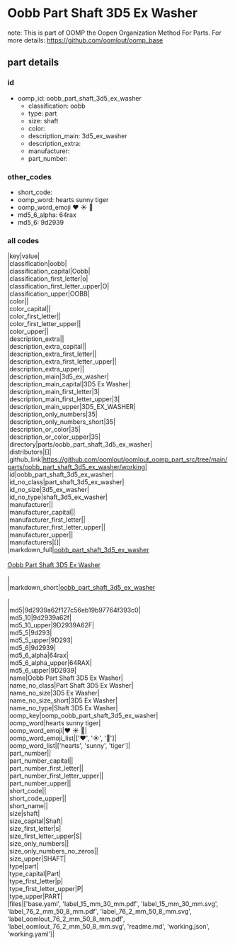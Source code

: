 # Oobb Part Shaft 3D5 Ex Washer  

note: This is part of OOMP the Oopen Organization Method For Parts. For more details: https://github.com/oomlout/oomp_base

##  part details





### id
* oomp_id: oobb_part_shaft_3d5_ex_washer
  * classification: oobb
  * type: part
  * size: shaft
  * color: 
  * description_main: 3d5_ex_washer
  * description_extra: 
  * manufacturer: 
  * part_number: 

### other_codes
* short_code: 
* oomp_word: hearts sunny tiger
* oomp_word_emoji :hearts: :sunny: :tiger:
* md5_6_alpha: 64rax
* md5_6: 9d2939

### all codes 
|key|value|  
|classification|oobb|  
|classification_capital|Oobb|  
|classification_first_letter|o|  
|classification_first_letter_upper|O|  
|classification_upper|OOBB|  
|color||  
|color_capital||  
|color_first_letter||  
|color_first_letter_upper||  
|color_upper||  
|description_extra||  
|description_extra_capital||  
|description_extra_first_letter||  
|description_extra_first_letter_upper||  
|description_extra_upper||  
|description_main|3d5_ex_washer|  
|description_main_capital|3D5 Ex Washer|  
|description_main_first_letter|3|  
|description_main_first_letter_upper|3|  
|description_main_upper|3D5_EX_WASHER|  
|description_only_numbers|35|  
|description_only_numbers_short|35|  
|description_or_color|35|  
|description_or_color_upper|35|  
|directory|parts/oobb_part_shaft_3d5_ex_washer|  
|distributors|[]|  
|github_link|https://github.com/oomlout/oomlout_oomp_part_src/tree/main/parts/oobb_part_shaft_3d5_ex_washer/working|  
|id|oobb_part_shaft_3d5_ex_washer|  
|id_no_class|part_shaft_3d5_ex_washer|  
|id_no_size|3d5_ex_washer|  
|id_no_type|shaft_3d5_ex_washer|  
|manufacturer||  
|manufacturer_capital||  
|manufacturer_first_letter||  
|manufacturer_first_letter_upper||  
|manufacturer_upper||  
|manufacturers|[]|  
|markdown_full|[oobb_part_shaft_3d5_ex_washer](https://github.com/oomlout/oomlout_oomp_part_src/tree/main/parts/oobb_part_shaft_3d5_ex_washer/working)<br>[](https://github.com/oomlout/oomlout_oomp_part_src/tree/main/parts/oobb_part_shaft_3d5_ex_washer/working)<br>[Oobb Part Shaft 3D5 Ex Washer](https://github.com/oomlout/oomlout_oomp_part_src/tree/main/parts/oobb_part_shaft_3d5_ex_washer/working)<br><br>|  
|markdown_short|[oobb_part_shaft_3d5_ex_washer](https://github.com/oomlout/oomlout_oomp_part_src/tree/main/parts/oobb_part_shaft_3d5_ex_washer/working)<br><br>|  
|md5|9d2939a62f127c56eb19b97764f393c0|  
|md5_10|9d2939a62f|  
|md5_10_upper|9D2939A62F|  
|md5_5|9d293|  
|md5_5_upper|9D293|  
|md5_6|9d2939|  
|md5_6_alpha|64rax|  
|md5_6_alpha_upper|64RAX|  
|md5_6_upper|9D2939|  
|name|Oobb Part Shaft 3D5 Ex Washer|  
|name_no_class|Part Shaft 3D5 Ex Washer|  
|name_no_size|3D5 Ex Washer|  
|name_no_size_short|3D5 Ex Washer|  
|name_no_type|Shaft 3D5 Ex Washer|  
|oomp_key|oomp_oobb_part_shaft_3d5_ex_washer|  
|oomp_word|hearts sunny tiger|  
|oomp_word_emoji|:hearts: :sunny: :tiger:|  
|oomp_word_emoji_list|[':hearts:', ':sunny:', ':tiger:']|  
|oomp_word_list|['hearts', 'sunny', 'tiger']|  
|part_number||  
|part_number_capital||  
|part_number_first_letter||  
|part_number_first_letter_upper||  
|part_number_upper||  
|short_code||  
|short_code_upper||  
|short_name||  
|size|shaft|  
|size_capital|Shaft|  
|size_first_letter|s|  
|size_first_letter_upper|S|  
|size_only_numbers||  
|size_only_numbers_no_zeros||  
|size_upper|SHAFT|  
|type|part|  
|type_capital|Part|  
|type_first_letter|p|  
|type_first_letter_upper|P|  
|type_upper|PART|  
|files|['base.yaml', 'label_15_mm_30_mm.pdf', 'label_15_mm_30_mm.svg', 'label_76_2_mm_50_8_mm.pdf', 'label_76_2_mm_50_8_mm.svg', 'label_oomlout_76_2_mm_50_8_mm.pdf', 'label_oomlout_76_2_mm_50_8_mm.svg', 'readme.md', 'working.json', 'working.yaml']|  
